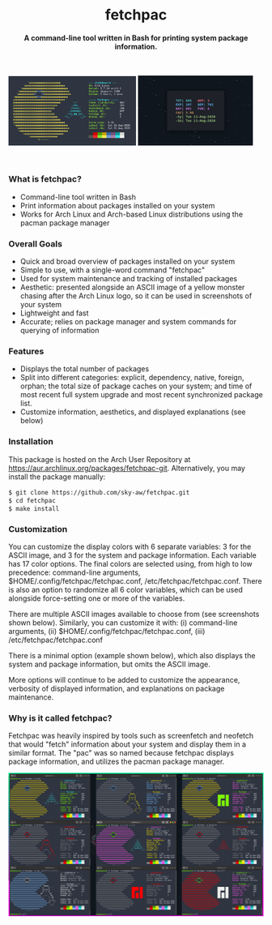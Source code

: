 <h1 align="center">fetchpac</h1>

<h4 align="center">A command-line tool written in Bash for printing system package information.</h4>
<br>

<p>
  <img src="./assets/showcase/showcase_01.png" alt="" width="50%">
  <img src="./assets/showcase/showcase_03.png" alt="" width="45%">
</p>

<br>

### What is fetchpac?
- Command-line tool written in Bash
- Print information about packages installed on your system
- Works for Arch Linux and Arch-based Linux distributions using the pacman package manager

### Overall Goals
- Quick and broad overview of packages installed on your system
- Simple to use, with a single-word command "fetchpac"
- Used for system maintenance and tracking of installed packages
- Aesthetic: presented alongside an ASCII image of a yellow monster chasing after the Arch Linux logo, so it can be used in screenshots of your system
- Lightweight and fast
- Accurate; relies on package manager and system commands for querying of information

### Features
- Displays the total number of packages
- Split into different categories: explicit, dependency, native, foreign, orphan; the total size of package caches on your system; and time of most recent full system upgrade and most recent synchronized package list.
- Customize information, aesthetics, and displayed explanations (see below)

### Installation
This package is hosted on the Arch User Repository at <a href="https://aur.archlinux.org/packages/fetchpac-git">https://aur.archlinux.org/packages/fetchpac-git</a>. Alternatively, you may install the package manually:
```
$ git clone https://github.com/sky-aw/fetchpac.git
$ cd fetchpac
$ make install
```

### Customization
You can customize the display colors with 6 separate variables: 3 for the ASCII image, and 3 for the system and package information. Each variable has 17 color options. The final colors are selected using, from high to low precedence: command-line arguments, $HOME/.config/fetchpac/fetchpac.conf, /etc/fetchpac/fetchpac.conf. There is also an option to randomize all 6 color variables, which can be used alongside force-setting one or more of the variables.

There are multiple ASCII images available to choose from (see screenshots shown below). Similarly, you can customize it with: (i) command-line arguments, (ii) $HOME/.config/fetchpac/fetchpac.conf, (iii) /etc/fetchpac/fetchpac.conf

There is a minimal option (example shown below), which also displays the system and package information, but omits the ASCII image.

More options will continue to be added to customize the appearance, verbosity of displayed information, and explanations on package maintenance.

### Why is it called fetchpac?

Fetchpac was heavily inspired by tools such as screenfetch and neofetch that would "fetch" information about your system and display them in a similar format. The "pac" was so named because fetchpac displays package information, and utilizes the pacman package manager.  

<p align="center">
  <img src="./assets/showcase/showcase_04.png">
</p>
